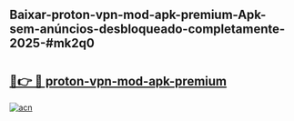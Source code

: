 ## Baixar-proton-vpn-mod-apk-premium-Apk-sem-anúncios-desbloqueado-completamente-2025-#mk2q0

# <h2><a href="https://ainizakaria.my?title=proton-vpn-mod-apk-premium&ref=22M">🔗👉 🔴 proton-vpn-mod-apk-premium</a></h2>

[![acn](https://github.com/user-attachments/assets/0f9c940e-d8b0-45ae-aac7-cd30a18b3e1c)](https://ainizakaria.my?title=proton-vpn-mod-apk-premium&ref=22M)

